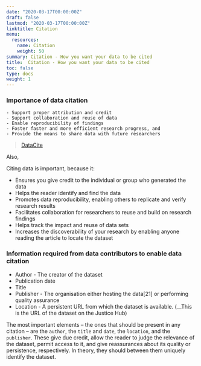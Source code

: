 ```yaml
---
date: "2020-03-17T00:00:00Z"
draft: false
lastmod: "2020-03-17T00:00:00Z"
linktitle: Citation
menu:
  resources:
    name: Citation
    weight: 50
summary: Citation - How you want your data to be cited
title:  Citation - How you want your data to be cited
toc: false
type: docs
weight: 1
---
```


### Importance of data citation

    - Support proper attribution and credit
    - Support collaboration and reuse of data
    - Enable reproducibility of findings
    - Foster faster and more efficient research progress, and
    - Provide the means to share data with future researchers
    
> [DataCite](https://datacite.org/cite-your-data.html)

Also, 

Citing data is important, because it:

- Ensures you give credit to the individual or group who generated the data
- Helps the reader identify and find the data
- Promotes data reproducibility, enabling others to replicate and verify research results
- Facilitates collaboration for researchers to reuse and build on research findings
- Helps track the impact and reuse of data sets
- Increases the discoverability of your research by enabling anyone reading the article to locate the dataset

### Information required from data contributors to enable data citation

 - Author - The creator of the dataset
 - Publication date
 - Title
 - Publisher - The organisation either hosting the data[21] or performing quality assurance
 - Location - A persistent URL from which the dataset is available. (__This is the URL of the dataset on the Justice Hub)

The most important elements – the ones that should be present in any citation – are the `author`, the `title` and `date`, the `location`, and the `publisher`. These give due credit, allow the reader to judge the relevance of the dataset, permit access to it, and give reassurances about its quality or persistence, respectively. In theory, they should between them uniquely identify the dataset.
